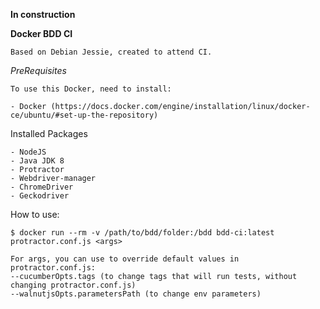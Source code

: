 **In construction**

**Docker BDD CI**

	Based on Debian Jessie, created to attend CI.

*PreRequisites*
	
	To use this Docker, need to install:
	
	- Docker (https://docs.docker.com/engine/installation/linux/docker-ce/ubuntu/#set-up-the-repository)

Installed Packages

	- NodeJS
	- Java JDK 8
	- Protractor
	- Webdriver-manager
	- ChromeDriver
	- Geckodriver

How to use:

	$ docker run --rm -v /path/to/bdd/folder:/bdd bdd-ci:latest protractor.conf.js <args>

	For args, you can use to override default values in protractor.conf.js:
	--cucumberOpts.tags (to change tags that will run tests, without changing protractor.conf.js)
	--walnutjsOpts.parametersPath (to change env parameters)
	